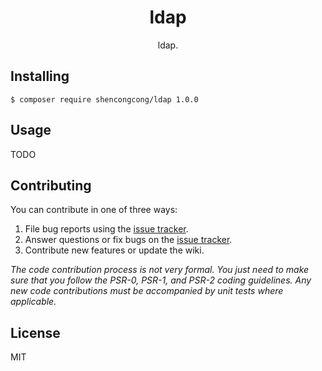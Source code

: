 <h1 align="center"> ldap </h1>

<p align="center"> ldap.</p>


## Installing

```shell
$ composer require shencongcong/ldap 1.0.0
```

## Usage

TODO

## Contributing

You can contribute in one of three ways:

1. File bug reports using the [issue tracker](https://github.com/shencongcong/ldap/issues).
2. Answer questions or fix bugs on the [issue tracker](https://github.com/shencongcong/ldap/issues).
3. Contribute new features or update the wiki.

_The code contribution process is not very formal. You just need to make sure that you follow the PSR-0, PSR-1, and PSR-2 coding guidelines. Any new code contributions must be accompanied by unit tests where applicable._

## License

MIT